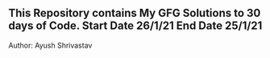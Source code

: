 This Repository contains My GFG Solutions to 30 days of Code. 
Start Date 26/1/21
End Date 25/1/21
----------------
Author: Ayush Shrivastav
